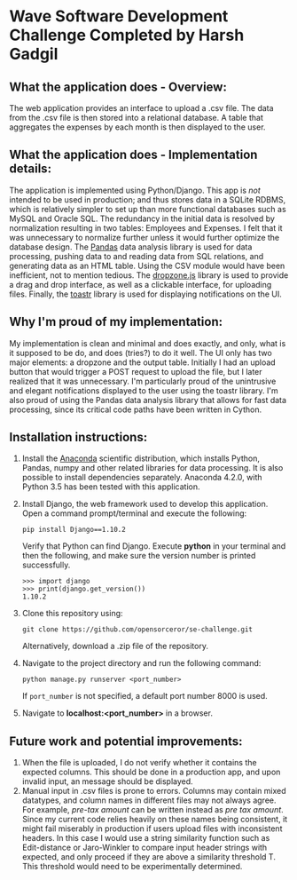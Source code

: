 # Wave Software Development Challenge Completed by Harsh Gadgil

## What the application does - Overview:
The web application provides an interface to upload a .csv file. The data from the .csv file is then stored into a relational database. A table that aggregates the expenses by each month is then displayed to the user. 

## What the application does - Implementation details:
The application is implemented using Python/Django. This app is *not* intended to be used in production; and thus stores data in a SQLite RDBMS, which is relatively simpler to set up than more functional databases such as MySQL and Oracle SQL. The redundancy in the initial data is resolved by normalization resulting in two tables: Employees and Expenses. I felt that it was unnecessary to normalize further unless it would further optimize the database design. The [Pandas][1] data analysis library is used for data processing, pushing data to and reading data from SQL relations, and generating data as an HTML table. Using the CSV module would have been inefficient, not to mention tedious. The [dropzone.js][2] library is used to provide a drag and drop interface, as well as a clickable interface, for uploading files. Finally, the [toastr][3] library is used for displaying notifications on the UI. 

## Why I'm proud of my implementation:
My implementation is clean and minimal and does exactly, and only, what is it supposed to be do, and does (tries?) to do it well. The UI only has two major elements: a dropzone and the output table. Initially I had an upload button that would trigger a POST request to upload the file, but I later realized that it was unnecessary. I'm particularly proud of the unintrusive and elegant notifications displayed to the user using the toastr library. I'm also proud of using the Pandas data analysis library that allows for fast data processing, since its critical code paths have been written in Cython. 

## Installation instructions:
1. Install the [Anaconda][4] scientific distribution, which installs Python, Pandas, numpy and other related libraries for data processing. It is also possible to install dependencies separately. Anaconda 4.2.0, with Python 3.5 has been tested with this application.
2. Install Django, the web framework used to develop this application. Open a command prompt/terminal and execute the following:

   ```
   pip install Django==1.10.2
   ```
   Verify that Python can find Django. Execute **python** in your terminal and then the following, and make sure the version number is printed successfully. 
   ```
   >>> import django
   >>> print(django.get_version())
   1.10.2
   ```
3. Clone this repository using:

   ```
   git clone https://github.com/opensorceror/se-challenge.git
   ```
   Alternatively, download a .zip file of the repository.
4. Navigate to the project directory and run the following command:

   ```
   python manage.py runserver <port_number>
   ```
   If `port_number` is not specified, a default port number 8000 is used.
5. Navigate to **localhost:\<port_number>** in a browser. 


## Future work and potential improvements:
1. When the file is uploaded, I do not verify whether it contains the expected columns. This should be done in a production app, and upon invalid input, an message should be displayed.
2. Manual input in .csv files is prone to errors. Columns may contain mixed datatypes, and column names in different files may not always agree. For example, *pre-tax amount* can be written instead as *pre tax amount*. Since my current code relies heavily on these names being consistent, it might fail miserably in production if users upload files with inconsistent headers. In this case I would use a string similarity function such as Edit-distance or Jaro-Winkler to compare input header strings with expected, and only proceed if they are above a similarity threshold T. This threshold would need to be experimentally determined.  


[1]: https://github.com/pydata/pandas
[2]: https://github.com/enyo/dropzone
[3]: https://github.com/CodeSeven/toastr
[4]: https://www.continuum.io/downloads
